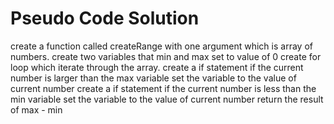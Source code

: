 # Pseudo Code Solution
create a function called createRange with one argument which is array of numbers.
create two variables that min and max set to value of 0
create for loop which iterate through the array.
create a if statement if the current number is larger than the max variable set the variable to the value of current number 
create a if statement if the current number is less than the min variable set the variable to the value of current number 
return the result of max - min
